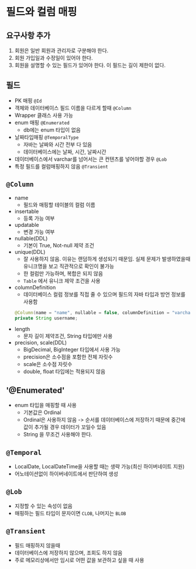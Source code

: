 # 필드와 컬럼 매핑

## 요구사항 추가

1. 회원은 일반 회원과 관리자로 구분해야 한다.
2. 회원 가입일과 수정일이 있어야 한다.
3. 회원을 설명할 수 있는 필드가 있어야 한다. 이 필드는 길이 제한이 없다.

## 필드

- PK 매핑 `@Id`
- 객체와 데이터베이스 필드 이름을 다르게 할때 `@Column`
- Wrapper 클래스 사용 가능
- enum 매핑 `@Enumerated`
  - db에는 enum 타입이 없음
- 날짜타입매핑 `@TemporalType`
  - 자바는 날짜와 시간 전부 다 있음
  - 데이터베이스에는 날짜, 시간, 날짜시간
- 데이터베이스에서 varchar를 넘어서는 큰 컨텐츠를 넣어야할 경우 `@Lob`
- 특정 필드를 컬럼매핑하지 않음 `@Transient`

## `@Column`

- name
  - 필드와 매핑할 테이블의 컬럼 이름
- insertable
  - 등록 가능 여부
- updatable
  - 변경 가능 여부
- nullable(DDL)
  - 기본이 True, Not-null 제약 조건
- unique(DDL)
  - 잘 사용하지 않음. 이유는 랜덤하게 생성되기 때문임. 실제 문제가 발생하였을때 유니크명을 보고 직관적으로 확인이 불가능
  - 한 컬럼만 가능하며, 복합은 되지 않음
  - `Table` 에서 유니크 제약 조건을 사용
- columnDefinition
  - 데이터베이스 컬럼 정보를 직접 줄 수 있으며 필드의 자바 타입과 방언 정보를 사용함
  ```java
  @Column(name = "name", nullable = false, columnDefinition = "varchar(100) definition 'EMPTY")
  private String username;
  ```
- length
  - 문자 길이 제약조건, String 타입에만 사용
- precision, scale(DDL)
  - BigDecimal, BigInteger 타입에서 사용 가능
  - precision은 소수점을 포함한 전체 자릿수
  - scale은 소수점 자릿수
  - double, float 타입에는 적용되지 않음

## '@Enumerated'

- enum 타입을 매핑할 때 사용
  - 기본값은 Ordinal
  - Ordinal은 사용하지 않음 -> 순서를 데이터베이스에 저장하기 때문에 중간에 값이 추가될 경우 데이터가 꼬일수 있음
  - String 을 무조건 사용해야 한다.

## `@Temporal`

- LocalDate, LocalDateTime을 사용할 때는 생략 가능(최신 하이버네이트 지원)
- 어노테이션없이 하이버네이트에서 판단하여 생성

## `@Lob`

- 지정할 수 있는 속성이 없음
- 매핑하는 필드 타입이 문자이면 `CLOB`, 나머지는 `BLOB`

## `@Transient`
- 필드 매핑하지 않을때
- 데이터베이스에 저장하지 않으며, 조회도 하지 않음
- 주로 메모리상에서만 임시로 어떤 값을 보관하고 싶을 때 사용
